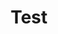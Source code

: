 ---
title: "Test"
published: 2024-03-02
photos: [
    {
        description: "Picture of an apple",
        src: "apple.png",
        width: 300,
        height: 300,
        alt: "An image of a red apple",
    }
]
---